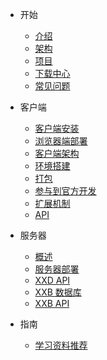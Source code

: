 * <i class="icon far fa-smile-beam"></i> 开始

  * [介绍](README)
  * [架构](arch)
  * [项目](project)
  * [下载中心](download)
  * [常见问题](faq)

* <i class="icon fas fa-laptop-code"></i> 客户端

  * [客户端安装](client-install)
  * [浏览器端部署](browser-deploy)
  * [客户端架构](client/arch)
  * [环境搭建](client/start)
  * [打包](client/package.md)
  * [参与到官方开发](client/contribute.md)
  * [扩展机制](client/extension.md)
  * [API](client/api.md)

* <i class="icon fas fa-running"></i> 服务器

  * [概述](server/summary)
  * [服务器部署](server/deploy)
  * [XXD API](server/xxd-api)
  * [XXB 数据库](server/xxb-api)
  * [XXB API](server/xxb-api)


* <i class="icon far fa-compass"></i> 指南

  * [学习资料推荐](guide/learn)
